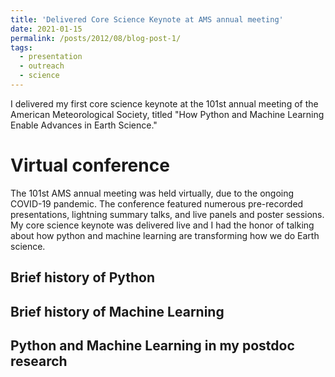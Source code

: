 ```yaml
---
title: 'Delivered Core Science Keynote at AMS annual meeting'
date: 2021-01-15
permalink: /posts/2012/08/blog-post-1/
tags:
  - presentation
  - outreach
  - science
---
```


I delivered my first core science keynote at the 101st annual meeting of the American Meteorological Society, titled "How Python and Machine Learning Enable Advances in Earth Science."

Virtual conference
======
The 101st AMS annual meeting was held virtually, due to the ongoing COVID-19 pandemic. The conference featured numerous pre-recorded presentations, lightning summary talks, and live panels and poster sessions. My core science keynote was delivered live and I had the honor of talking about how python and machine learning are transforming how we do Earth science. 

Brief history of Python
------

Brief history of Machine Learning
------

Python and Machine Learning in my postdoc research
------

